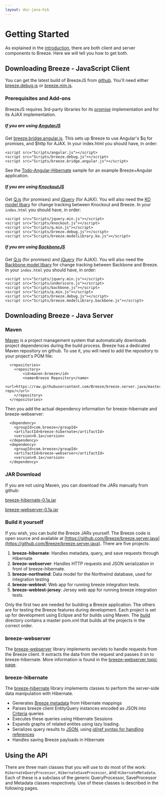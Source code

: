 ```yaml
---
layout: doc-java-hib
---
```

# Getting Started

As explained in the [introduction](/doc-java-hib/index.html), there are both client and server components to Breeze.  Here we will tell you how to get both.

## Downloading Breeze - JavaScript Client

You can get the latest build of BreezeJS from [github](https://github.com/Breeze/breeze.js/tree/master/build).  You'll need either 
[breeze.debug.js](https://raw.githubusercontent.com/Breeze/breeze.js/master/build/breeze.debug.js) or 
[breeze.min.js](https://raw.githubusercontent.com/Breeze/breeze.js/master/build/breeze.min.js).

### Prerequisites and Add-ons

BreezeJS requires 3rd-party libraries for its [promise](https://www.promisejs.org/) implementation and for its AJAX implementation.

##### If you are using [AngularJS](https://angularjs.org/)
Get [breeze.bridge.angular.js](https://raw.githubusercontent.com/Breeze/breeze.js/master/build/adapters/breeze.bridge.angular.js).  This sets up Breeze to use Angular's $q for promises, and $http for AJAX.  In your index.html you should have, in order:

    <script src="Scripts/angular.js"></script>
    <script src="Scripts/breeze.debug.js"></script>
    <script src="Scripts/breeze.bridge.angular.js"></script>

See the [Todo-Angular-Hibernate](http://breeze.github.io/doc-samples/todo-angular-hibernate.html) sample for an example Breeze+Angular application.

##### If you are using [KnockoutJS](http://knockoutjs.com/)
Get [Q.js](https://github.com/kriskowal/q) (for promises) and [jQuery](https://jquery.com/) (for AJAX).  You will also need the [KO model libary](https://raw.githubusercontent.com/Breeze/breeze.js/master/build/adapters/breeze.modelLibrary.ko.js) for change tracking between Knockout and Breeze.  In your `index.html` you should have, in order:

    <script src="Scripts/jquery.min.js"></script>
    <script src="Scripts/knockout.js"></script>
    <script src="Scripts/q.min.js"></script>
    <script src="Scripts/breeze.debug.js"></script>
    <script src="Scripts/breeze.modelLibrary.ko.js"></script>

##### If you are using [BackboneJS](http://backbonejs.org/)
Get [Q.js](https://github.com/kriskowal/q) (for promises) and [jQuery](https://jquery.com/) (for AJAX).  You will also need the [Backbone model libary](https://raw.githubusercontent.com/Breeze/breeze.js/master/build/adapters/breeze.modelLibrary.backbone.js) for change tracking between Backbone and Breeze.  In your `index.html` you should have, in order:

    <script src="Scripts/jquery.min.js"></script>
    <script src="Scripts/underscore.js"></script>    
    <script src="Scripts/backbone.js"></script> 
    <script src="Scripts/q.min.js"></script>
    <script src="Scripts/breeze.debug.js"></script>
    <script src="Scripts/breeze.modelLibrary.backbone.js"></script>


## Downloading Breeze - Java Server

### Maven

[Maven](http://maven.apache.org) is a project management system that automatically downloads project dependencies during the build process.  Breeze has a dedicated Maven repository on github.  To use it, you will need to add the repository to your project's POM file:


      <repositories>
        <repository>
            <id>maven-breeze</id>
            <name>Breeze Repository</name>
            <url>https://raw.githubusercontent.com/Breeze/breeze.server.java/master/maven-repo/</url>
        </repository>
      </repositories>


Then you add the actual dependency information for breeze-hibernate and breeze-webserver:


      <dependency>
        <groupId>com.breeze</groupId>
        <artifactId>breeze-hibernate</artifactId>
        <version>0.1a</version>
      </dependency>
      <dependency>
        <groupId>com.breeze</groupId>
        <artifactId>breeze-webserver</artifactId>
        <version>0.1a</version>
      </dependency>

### JAR Download

If you are not using Maven, you can download the JARs manually from github:

[breeze-hibernate-0.1a.jar](https://github.com/Breeze/breeze.server.java/raw/master/maven-repo/com/breeze/breeze-hibernate/0.1a/breeze-hibernate-0.1a.jar)

[breeze-webserver-0.1a.jar](https://github.com/Breeze/breeze.server.java/raw/master/maven-repo/com/breeze/breeze-webserver/0.1a/breeze-webserver-0.1a.jar)

### Build it yourself

If you wish, you can build the Breeze JARs yourself.  The Breeze code is open source and available at [https://github.com/Breeze/breeze.server.java](https://github.com/Breeze/breeze.server.java).  There are five projects:

1. **breeze-hibernate**: Handles metadata, query, and save requests through Hibernate
2. **breeze-webserver**: Handles HTTP requests and JSON serialization in front of breeze-hibernate.
3. **breeze-northwind**: Data model for the Northwind database, used for integration testing
4. **breeze-webtest**: Web app for running breeze integration tests.
5. **breeze-webtest-jersey**: Jersey web app for running breeze integration tests. 

Only the first two are needed for building a Breeze application.  The others are for testing the Breeze features during development.  Each project is set up for development using Eclipse and for builds using Maven.  The [build](https://github.com/Breeze/breeze.server.java/tree/master/build) directory contains a master pom.xml that builds all the projects in the correct order.

### breeze-webserver
The [breeze-webserver](https://github.com/Breeze/breeze.server.java) library implements servlets to handle requests from the Breeze client.  It extracts the data from the request and passes it on to breeze-hibernate. More information is found in the [breeze-webserver topic page](http://breeze.github.io/doc-java-hib/breeze-webserver.html).

### breeze-hibernate

The [breeze-hibernate](https://github.com/Breeze/breeze.server.java) library implements classes to perform the server-side data manipulation with Hibernate.

- Generates [Breeze metadata](http://doc-js/metadata.html) from Hibernate mappings
- Parses breeze client EntityQuery instances encoded as JSON into [Criteria](http://docs.jboss.org/hibernate/core/3.6/javadocs/org/hibernate/Criteria.html) queries
- Executes these queries using Hibernate Sessions
- Expands graphs of related entites using lazy loading.
- Serializes query results to [JSON](http://www.json.org/java/), using [$id/$ref syntax for handling references](https://blogs.oracle.com/sundararajan/entry/a_convention_for_circular_reference)
- Handles saving Breeze payloads in Hibernate


## Using the API

There are three main classes that you will use to do most of the work: `HibernateQueryProcessor`, `HibernateSaveProcessor`, and `HibernateMetadata`.  Each of these is a subclass of the generic QueryProcessor, SaveProcessor and Metadata classes respectively.  Use of these classes is described in the following pages.


